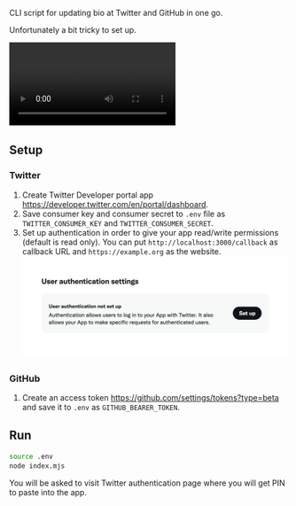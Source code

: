CLI script for updating bio at Twitter and GitHub in one go.

Unfortunately a bit tricky to set up.

![Video demonstration](assets/video.mp4)

## Setup

### Twitter

1. Create Twitter Developer portal app https://developer.twitter.com/en/portal/dashboard.
1. Save consumer key and consumer secret to `.env` file as `TWITTER_CONSUMER_KEY` and `TWITTER_CONSUMER_SECRET`.
1. Set up authentication in order to give your app read/write permissions (default is read only). You can put `http://localhost:3000/callback` as callback URL and `https://example.org` as the website. ![Twitter dashboard screenshot](assets/twitter-auth.png)

### GitHub

1. Create an access token https://github.com/settings/tokens?type=beta and save it to `.env` as `GITHUB_BEARER_TOKEN`.

## Run

```bash
source .env
node index.mjs
```

You will be asked to visit Twitter authentication page where you will get PIN to paste into the app.
